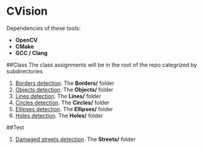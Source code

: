 # CVision

Dependencies of these tools:

+ **OpenCV**
+ **CMake**
+ **GCC / Clang**

##Class
The class assignments will be in the root of the repo categrized by subdirectories

1.  [Borders detection](https://github.com/danielcardeenas/CVision/tree/master/Borders). The **Borders/** folder
2.  [Objects detection](https://github.com/danielcardeenas/CVision/tree/master/Objects). The **Objects/** folder
3.  [Lines detection](https://github.com/danielcardeenas/CVision/tree/master/Lines). The **Lines/** folder
4.  [Circles detection](https://github.com/danielcardeenas/CVision/tree/master/Circles). The **Circles/** folder
5.  [Ellipses detection](https://github.com/danielcardeenas/CVision/tree/master/Ellipses). The **Ellipses/** folder
6.  [Holes detection](https://github.com/danielcardeenas/CVision/tree/master/Holes). The **Holes/** folder

##Test
1.  [Damaged streets detection](https://github.com/danielcardeenas/CVision/tree/master/Streets). The **Streets/** folder
